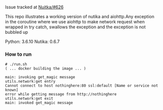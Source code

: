 Issue tracked at [Nuitka/#626](https://github.com/Nuitka/Nuitka/issues/)

This repo illustrates a working version of nutika and aiohttp.Any exception in the coroutine where we use aiohttp to make network request when wrapped in try catch, swallows the exception and the exception is not bubbled up

Python: 3.6.10
Nutika: 0.6.7


### How to run

```
# ./run.sh
( ... docker building the image ... )

main: invoking get_magic message
utils.network:get entry
Cannot connect to host nothinghere:80 ssl:default [Name or service not known]
error while getting message from http://nothinghere
utils.network:get exit
main: invoked get_magic message


```
